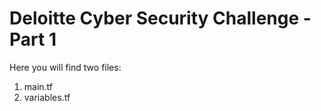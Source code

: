 # Deloitte Cyber Security Challenge - Part 1
Here you will find two files:

1. main.tf
2. variables.tf
